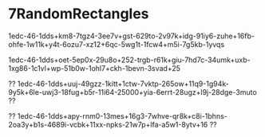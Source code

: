 # 7RandomRectangles


1edc-46-1dds+km8-7tgz4-3ee7v+gst-629to-2v97k+idg-91iy6-zuhe+16fb-ohfe-1w11k+y4t-6ozu7-xz12+6qc-5wg1t-1fcw4+m5i-7g5kb-1yvqs

1edc-46-1dds+oet-5ep0x-29u8o+252-trgb-r61k+giu-7hd7c-34umk+uxb-1xg86-1c1vl+wp-51b0w-1ohl7+ckh-1bevn-3svad+25

?? 1edc-46-1dds+uuj-49gzz-1kitt+1ctw-7vktp-265ow+11q9-1g94k-9y5k+6le-uwj3-18fug+b5r-11i64-25000+yia-6errt-28ugz+l9j-28dge-3muto ??

?? 1edc-46-1dds+apy-rnm0-13mes+16g3-7whve-qr8k+c8i-1bhns-2oa3y+b1s-4689i-vcbk+11xx-npks-21w7p+lfa-a5w1-8ytv+16 ??